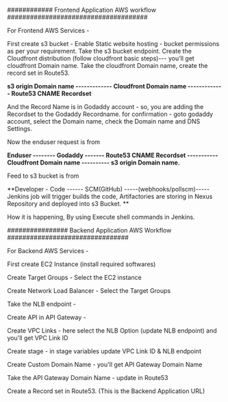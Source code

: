 ############ Frontend Application AWS workflow #####################################

For Frontend AWS Services -

First create s3 bucket - Enable Static website hosting - bucket permissions as per your requirement.
Take the s3 bucket endpoint. 
Create the Cloudfront distribution (follow cloudfront basic steps)--- you'll get cloudfront Domain name.
Take the cloudfront Domain name, create the record set in Route53.

**s3 origin Domain name ------------- Cloudfront Domain name ------------- Route53 CNAME Recordset**

And the Record Name is in Godaddy account - so, you are adding the Recordset to the Godaddy Recordname. for confirmation - goto godaddy account, select the Domain name, check the Domain name and DNS Settings.

Now the enduser request is from

**Enduser -------- Godaddy ------- Route53 CNAME Recordset ----------- Cloudfront Domain name ---------- s3 origin Domain name.**


Feed to s3 bucket is from 

**Developer - Code ------ SCM(GitHub) -----(webhooks/pollscm)----- Jenkins job will trigger builds the code, Artifactories are storing in Nexus Repository and deployed into s3 Bucket. **

How it is happening, By using Execute shell commands in Jenkins.


################ Backend Application AWS Workflow ################################


For Backend AWS Services -

First create EC2 Instance (install required softwares)

Create Target Groups - Select the EC2 instance

Create Network Load Balancer -  Select the Target Groups

Take the NLB endpoint - 

Create API in API Gateway - 

Create VPC Links - here select the NLB Option  (update NLB endpoint) and you'll get VPC Link ID

Create stage - in stage variables update VPC Link ID & NLB endpoint

Create Custom Domain Name - you'll get API Gateway Domain Name 

Take the API Gateway Domain Name - update in Route53

Create a Record set in Route53. (This is the Backend Application URL)



























